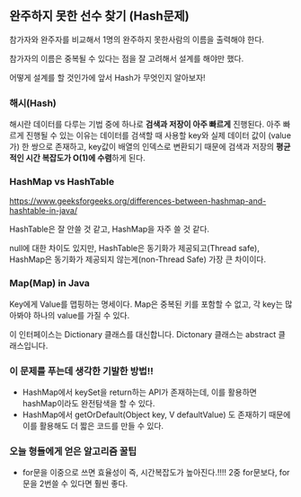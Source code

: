## 완주하지 못한 선수 찾기 (Hash문제)

참가자와 완주자를 비교해서 1명의 완주하지 못한사람의 이름을 출력해야 한다.

참가자의 이름은 중복될 수 있다는 점을 잘 고려해서 설계를 해야만 했다.

어떻게 설계를 할 것인가에 앞서 Hash가 무엇인지 알아보자!

### 해시(Hash)

해시란 데이터를 다루는 기법 중에 하나로 **검색과 저장이 아주 빠르게** 진행된다. 아주 빠르게 진행될 수 있는 이유는 데이터를 검색할 때
사용할 key와 실제 데이터 값이 (value가) 한 쌍으로 존재하고, key값이 배열의 인덱스로 변환되기 때문에 검색과 저장의 **평균적인 시간 복잡도가 O(1)에 수렴**하게 된다.

### HashMap vs HashTable

https://www.geeksforgeeks.org/differences-between-hashmap-and-hashtable-in-java/

HashTable은 잘 안쓸 것 같고, HashMap을 자주 쓸 것 같다.

null에 대한 차이도 있지만, HashTable은 동기화가 제공되고(Thread safe), HashMap은 동기화가 제공되지 않는게(non-Thread Safe) 가장 큰 차이이다.

### Map(Map) in Java

Key에게 Value를 맵핑하는 명세이다. Map은 중복된 키를 포함할 수 없고, 각 key는 많아봐야 하나의 value를 가질 수 있다.

이 인터페이스는 Dictionary 클래스를 대신합니다. Dictonary 클래스는 abstract 클래스입니다.


### 이 문제를 푸는데 생각한 기발한 방법!!

- HashMap에서 keySet을 return하는 API가 존재하는데, 이를 활용하면 hashMap이라도 완전탐색을 할 수 있다.
- HashMap에서 getOrDefault(Object key, V defaultValue) 도 존재하기 때문에 이를 활용해도 더 짧은 코드를 만들 수 있다.

### 오늘 형들에게 얻은 알고리즘 꿀팁

- for문을 이중으로 쓰면 효율성이 즉, 시간복잡도가 높아진다.!!!! 2중 for문보다, for문을 2번쓸 수 있다면 훨씬 좋다.